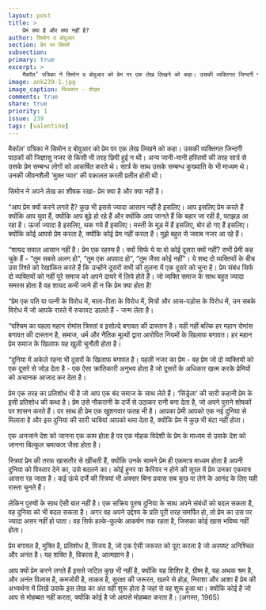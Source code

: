 ```yaml
---
layout: post
title: >
    प्रेम क्या है और क्या नहीं है?
author: सिमोन द बोवुआर
section: प्रेम पर विमर्श
subsection:
primary: true
excerpt: >
    मैकॉल’ पत्रिका ने सिमोन द बोवुआर को प्रेम पर एक लेख लिखने को कहा। उसकी व्यक्तिगत जिन्दगी पाठकों की जिज्ञासु नजर से किसी भी तरह छिपी हुई न थी। अन्य जानी-मानी हस्तियों की तरह सार्त्र से उसके प्रेम सम्बन्ध लोगों को आकर्षित करते थे। सार्त्र के साथ उसके सम्बन्ध कुख्याति के भी माध्यम थे।
image: ank239-1.jpg
image_caption: चित्रकार - शेखर
comments: true
share: true
priority: 1
issue: 239
tags: [valentine]
---
```


मैकॉल’ पत्रिका ने सिमोन द बोवुआर को प्रेम पर एक लेख लिखने को कहा। उसकी व्यक्तिगत जिन्दगी पाठकों की जिज्ञासु नजर से किसी भी तरह छिपी हुई न थी। अन्य जानी-मानी हस्तियों की तरह सार्त्र से उसके प्रेम सम्बन्ध लोगों को आकर्षित करते थे। सार्त्र के साथ उसके सम्बन्ध कुख्याति के भी माध्यम थे। उनकी जीवनशैली ‘मुक्त प्यार’ की वकालत करती प्रतीत होती थी।

सिमोन ने अपने लेख का शीषक रखा- प्रेम क्या है और क्या नहीं है।

“आप प्रेम क्यों करने लगते हैं? कुछ भी इससे ज्यादा आसान नहीं है इसलिए। आप इसलिए प्रेम करते हैं क्योंकि आप युवा हैं, क्योंकि आप बूढ़े हो रहे हैं और क्योंकि आप जानते हैं कि बहार जा रही है, पतझड़ आ रहा है। ऊर्जा ज्यादा है इसलिए, थक गये हैं इसलिए। मस्ती के मूड में हैं इसलिए, बोर हो गए हैं इसलिए। क्योंकि कोई आपसे प्रेम करता है, क्योंकि कोई प्रेम नहीं करता है। मुझे बहुत से जवाब नजर आ रहे हैं।

“शायद सवाल आसान नहीं है। प्रेम एक रहस्य है। क्यों सिर्फ ये या वो कोई दूसरा क्यों नहीं? सभी प्रेमी कह चुके हैं - “तुम सबसे अलग हो”, “तुम एक अपवाद हो”, “तुम जैसा कोई नहीं”। ये शब्द दो व्यक्तियों के बीच उस रिश्ते को रेखांकित करते हैं कि उन्होंने दूसरों सभी की तुलना में एक दूसरे को चुना है। प्रेम संबंध सिर्फ दो व्यक्तियों को नहीं पूरे समाज को अपने दायरे में लिये होते हैं। जो व्यक्ति समाज के साथ बहुत ज्यादा समरस होता है वह शायद कभी जाने ही न कि प्रेम क्या होता है!

“प्रेम एक पति या पत्नी के विरोध में, माता-पिता के विरोध में, मित्रों और आस-पड़ोस के विरोध में, उन सबके विरोध में जो आपके रास्ते में रुकावट डालते हैं - जन्म लेता है।

“पश्चिम का पहला महान रोमांस त्रिस्तां व इसोल्दे बगावत की दास्तान है। यही नहीं बल्कि हर महान रोमांस बगावत की दास्तान है, समाज, धर्म और नैतिक मूल्यों द्वारा आरोपित नियमों के खिलाफ बगावत। हर महान प्रेम समाज के खिलाफ यह खुली चुनौती होता है।

“दुनिया में अकेले रहना भी दूसरों के खिलाफ बगावत है। पहली नजर का प्रेम - वह प्रेम जो दो व्यक्तियों को एक दूसरे से जोड़ देता है - एक ऐसा क्रांतिकारी अनुभव होता है जो दूसरों के अधिकार खत्म करके प्रेमियों को अचानक आजाद कर देता है।

प्रेम एक तरह का प्रतिशोध भी है जो आप एक बंद समाज के साथ लेते हैं। ‘सिंड्रेला’ की सारी कहानी प्रेम के इसी प्रतिशोध की कथा है। प्रेम उसे नौकरानी के दर्जे से उठाकर रानी बना देता है, जो अपने पुराने शोषकों पर शासन करते हैं। पर साथ ही प्रेम एक खुशगवार फतह भी है। आपका प्रेमी आपको एक नई दुनिया से मिलाता है और इस दुनिया की सारी चाबियां आपको थमा देता है, क्योंकि प्रेम में कुछ भी बंटा नहीं होता।

एक अनजाने देश को जानना एक काम होता है पर एक मोहक विदेशी के प्रेम के माध्यम से उसके देश को जानना बिल्कुल चमत्कार जैसा होता है। 

स्त्रियां प्रेम की तरफ खासतौर से खींचती हैं, क्योंकि उनके सामने प्रेम ही एकमात्र माध्यम होता है अपनी दुनिया को विस्तार देने का, उसे बदलने का। कोई हुनर या कैरियर न होने की सूरत में प्रेम उनका एकमात्र आसरा रह जाता है। कई ऊंचे दर्जे की स्त्रियां भी अक्सर बिना प्रयास सब कुछ पा लेने के आनंद के लिए यही रास्ता चुनते हैं।

लेकिन पुरुषों के साथ ऐसी बात नहीं है। एक सक्रिय पुरुष दुनिया के साथ अपने संबंधों को बदल सकता है, वह दुनिया को भी बदल सकता है। अगर वह अपने उद्देश्य के प्रति पूरी तरह समर्पित हो, तो प्रेम का उस पर ज्यादा असर नहीं हो पाता। वह सिर्फ हल्के-फुल्के आकर्षण तक रहता है, जिसका कोई खास भविष्य नहीं होता।

प्रेम बगावत है, मुक्ति है, प्रतिशोध है, विजय है, जो एक ऐसी जरूरत को पूरा करता है जो अस्पष्ट अनिश्चित और अनंत है। यह शक्ति है, विकास है, आत्मज्ञान है।

आप क्यों प्रेम करने लगते हैं इससे जटिल कुछ भी नहीं है, क्योंकि यह शिशिर है, ग्रीष्म है, यह अथक श्रम है, और अनंत विलास है, कमजोरी है, ताकत है, सुरक्षा की जरूरत, खतरे से होड़, निराशा और आशा है प्रेम की अभ्यर्थना में लिखें उसके इस लेख का अंत वही शुरू होता है जहां से वह शुरू हुआ था। क्योंकि कोई है जो आप से मोहब्बत नहीं करता, क्योंकि कोई है जो आपसे मोहब्बत करता है। (अगस्त, 1965)